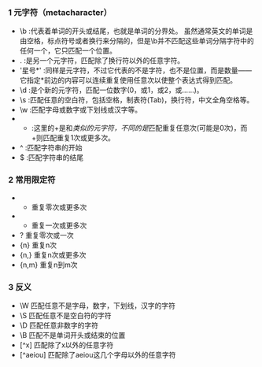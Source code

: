 ### 1 元字符（metacharacter）
- \b :代表着单词的开头或结尾，也就是单词的分界处。
虽然通常英文的单词是由空格，标点符号或者换行来分隔的，但是\b并不匹配这些单词分隔字符中的任何一个，它只匹配一个位置。
- . :是另一个元字符，匹配除了换行符以外的任意字符。
- '星号*' :同样是元字符，不过它代表的不是字符，也不是位置，而是数量——它指定*前边的内容可以连续重复使用任意次以使整个表达式得到匹配。
- \d :是个新的元字符，匹配一位数字(0，或1，或2，或……)。
- \s :匹配任意的空白符，包括空格，制表符(Tab)，换行符，中文全角空格等。
- \w :匹配字母或数字或下划线或汉字等。
- + :这里的+是和*类似的元字符，不同的是*匹配重复任意次(可能是0次)，而+则匹配重复1次或更多次。
- ^	:匹配字符串的开始
- $ :匹配字符串的结尾

### 2 常用限定符

- *	重复零次或更多次
- +	重复一次或更多次
- ?	重复零次或一次
- {n}	重复n次
- {n,}	重复n次或更多次
- {n,m}	重复n到m次

### 3 反义

- \W	匹配任意不是字母，数字，下划线，汉字的字符
- \S	匹配任意不是空白符的字符
- \D	匹配任意非数字的字符
- \B	匹配不是单词开头或结束的位置
- [^x]	匹配除了x以外的任意字符
- [^aeiou]	匹配除了aeiou这几个字母以外的任意字符
